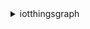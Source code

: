<details><summary>iotthingsgraph</summary><blockquote>

- **<details><summary>associate-entity-to-thing</summary><blockquote>**

  * --thing-name
  * --entity-id
  * --namespace-version
  * --cli-input-json
  * --cli-input-yaml
  * --generate-cli-skeleton


- **<details><summary>create-flow-template</summary><blockquote>**

  * --definition
  * --compatible-namespace-version
  * --cli-input-json
  * --cli-input-yaml
  * --generate-cli-skeleton


- **<details><summary>create-system-instance</summary><blockquote>**

  * --tags
  * --definition
  * --target
  * --greengrass-group-name
  * --s3-bucket-name
  * --metrics-configuration
  * --flow-actions-role-arn
  * --cli-input-json
  * --cli-input-yaml
  * --generate-cli-skeleton


- **<details><summary>create-system-template</summary><blockquote>**

  * --definition
  * --compatible-namespace-version
  * --cli-input-json
  * --cli-input-yaml
  * --generate-cli-skeleton


- **<details><summary>delete-flow-template</summary><blockquote>**

  * --id
  * --cli-input-json
  * --cli-input-yaml
  * --generate-cli-skeleton


- **<details><summary>delete-namespace</summary><blockquote>**

  * --cli-input-json
  * --cli-input-yaml
  * --generate-cli-skeleton


- **<details><summary>delete-system-instance</summary><blockquote>**

  * --id
  * --cli-input-json
  * --cli-input-yaml
  * --generate-cli-skeleton


- **<details><summary>delete-system-template</summary><blockquote>**

  * --id
  * --cli-input-json
  * --cli-input-yaml
  * --generate-cli-skeleton


- **<details><summary>deploy-system-instance</summary><blockquote>**

  * --id
  * --cli-input-json
  * --cli-input-yaml
  * --generate-cli-skeleton


- **<details><summary>deprecate-flow-template</summary><blockquote>**

  * --id
  * --cli-input-json
  * --cli-input-yaml
  * --generate-cli-skeleton


- **<details><summary>deprecate-system-template</summary><blockquote>**

  * --id
  * --cli-input-json
  * --cli-input-yaml
  * --generate-cli-skeleton


- **<details><summary>describe-namespace</summary><blockquote>**

  * --namespace-name
  * --cli-input-json
  * --cli-input-yaml
  * --generate-cli-skeleton


- **<details><summary>dissociate-entity-from-thing</summary><blockquote>**

  * --thing-name
  * --entity-type
  * --cli-input-json
  * --cli-input-yaml
  * --generate-cli-skeleton


- **<details><summary>get-entities</summary><blockquote>**

  * --ids
  * --namespace-version
  * --cli-input-json
  * --cli-input-yaml
  * --generate-cli-skeleton


- **<details><summary>get-flow-template</summary><blockquote>**

  * --id
  * --revision-number
  * --cli-input-json
  * --cli-input-yaml
  * --generate-cli-skeleton


- **<details><summary>get-flow-template-revisions</summary><blockquote>**

  * --id
  * --cli-input-json
  * --cli-input-yaml
  * --starting-token
  * --page-size
  * --max-items
  * --generate-cli-skeleton


- **<details><summary>get-namespace-deletion-status</summary><blockquote>**

  * --cli-input-json
  * --cli-input-yaml
  * --generate-cli-skeleton


- **<details><summary>get-system-instance</summary><blockquote>**

  * --id
  * --cli-input-json
  * --cli-input-yaml
  * --generate-cli-skeleton


- **<details><summary>get-system-template</summary><blockquote>**

  * --id
  * --revision-number
  * --cli-input-json
  * --cli-input-yaml
  * --generate-cli-skeleton


- **<details><summary>get-system-template-revisions</summary><blockquote>**

  * --id
  * --cli-input-json
  * --cli-input-yaml
  * --starting-token
  * --page-size
  * --max-items
  * --generate-cli-skeleton


- **<details><summary>get-upload-status</summary><blockquote>**

  * --upload-id
  * --cli-input-json
  * --cli-input-yaml
  * --generate-cli-skeleton


- **<details><summary>help</summary><blockquote>**

  * 


- **<details><summary>list-flow-execution-messages</summary><blockquote>**

  * --flow-execution-id
  * --cli-input-json
  * --cli-input-yaml
  * --starting-token
  * --page-size
  * --max-items
  * --generate-cli-skeleton


- **<details><summary>list-tags-for-resource</summary><blockquote>**

  * --resource-arn
  * --cli-input-json
  * --cli-input-yaml
  * --starting-token
  * --page-size
  * --max-items
  * --generate-cli-skeleton


- **<details><summary>search-entities</summary><blockquote>**

  * --entity-types
  * --filters
  * --namespace-version
  * --cli-input-json
  * --cli-input-yaml
  * --starting-token
  * --page-size
  * --max-items
  * --generate-cli-skeleton


- **<details><summary>search-flow-executions</summary><blockquote>**

  * --system-instance-id
  * --flow-execution-id
  * --start-time
  * --end-time
  * --cli-input-json
  * --cli-input-yaml
  * --starting-token
  * --page-size
  * --max-items
  * --generate-cli-skeleton


- **<details><summary>search-flow-templates</summary><blockquote>**

  * --filters
  * --cli-input-json
  * --cli-input-yaml
  * --starting-token
  * --page-size
  * --max-items
  * --generate-cli-skeleton


- **<details><summary>search-system-instances</summary><blockquote>**

  * --filters
  * --cli-input-json
  * --cli-input-yaml
  * --starting-token
  * --page-size
  * --max-items
  * --generate-cli-skeleton


- **<details><summary>search-system-templates</summary><blockquote>**

  * --filters
  * --cli-input-json
  * --cli-input-yaml
  * --starting-token
  * --page-size
  * --max-items
  * --generate-cli-skeleton


- **<details><summary>search-things</summary><blockquote>**

  * --entity-id
  * --namespace-version
  * --cli-input-json
  * --cli-input-yaml
  * --starting-token
  * --page-size
  * --max-items
  * --generate-cli-skeleton


- **<details><summary>tag-resource</summary><blockquote>**

  * --resource-arn
  * --tags
  * --cli-input-json
  * --cli-input-yaml
  * --generate-cli-skeleton


- **<details><summary>undeploy-system-instance</summary><blockquote>**

  * --id
  * --cli-input-json
  * --cli-input-yaml
  * --generate-cli-skeleton


- **<details><summary>untag-resource</summary><blockquote>**

  * --resource-arn
  * --tag-keys
  * --cli-input-json
  * --cli-input-yaml
  * --generate-cli-skeleton


- **<details><summary>update-flow-template</summary><blockquote>**

  * --id
  * --definition
  * --compatible-namespace-version
  * --cli-input-json
  * --cli-input-yaml
  * --generate-cli-skeleton


- **<details><summary>update-system-template</summary><blockquote>**

  * --id
  * --definition
  * --compatible-namespace-version
  * --cli-input-json
  * --cli-input-yaml
  * --generate-cli-skeleton


- **<details><summary>upload-entity-definitions</summary><blockquote>**

  * --document
  * --sync-with-public-namespace
  * --no-sync-with-public-namespace
  * --deprecate-existing-entities
  * --no-deprecate-existing-entities
  * --cli-input-json
  * --cli-input-yaml
  * --generate-cli-skeleton


</blockquote></details>
</blockquote></details>
</blockquote></details>
</blockquote></details>
</blockquote></details>
</blockquote></details>
</blockquote></details>
</blockquote></details>
</blockquote></details>
</blockquote></details>
</blockquote></details>
</blockquote></details>
</blockquote></details>
</blockquote></details>
</blockquote></details>
</blockquote></details>
</blockquote></details>
</blockquote></details>
</blockquote></details>
</blockquote></details>
</blockquote></details>
</blockquote></details>
</blockquote></details>
</blockquote></details>
</blockquote></details>
</blockquote></details>
</blockquote></details>
</blockquote></details>
</blockquote></details>
</blockquote></details>
</blockquote></details>
</blockquote></details>
</blockquote></details>
</blockquote></details>
</blockquote></details>
</blockquote></details>
</blockquote></details>
